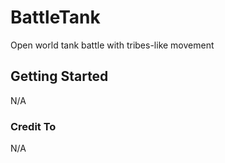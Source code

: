 # BattleTank
Open world tank battle with tribes-like movement
## Getting Started
N/A
### Credit To
N/A
